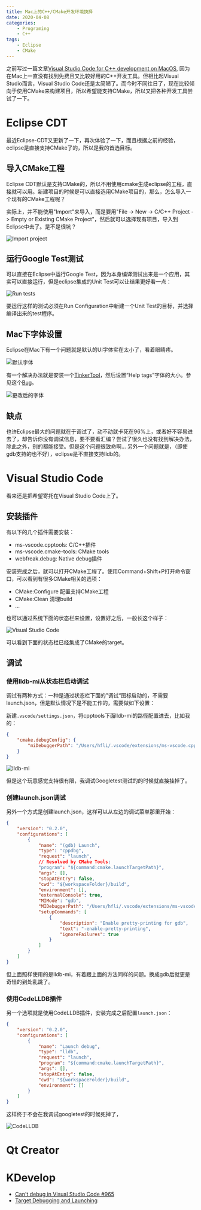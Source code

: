 ```yaml
---
title: Mac上的C++/CMake开发环境抉择
date: 2020-04-08
categories:  
    - Programing
    - C++
tags:
    - Eclipse
    - CMake
---
```

之前写过一篇文章[Visual Studio Code for C++ development on MacOS](../visual_studio_code_cpp_ide), 因为在Mac上一直没有找到免费且又比较好用的C++开发工具。但相比起Visual Studio而言，Visual Studio Code还是太简陋了。而今时不同往日了，现在比较倾向于使用CMake来构建项目，所以希望能支持CMake，所以又把各种开发工具尝试了一下。
<!-- more -->

# Eclipse CDT
最近Eclipse-CDT又更新了一下，再次体验了一下，而且根据之前的经验，eclipse是直接支持CMake了的，所以是我的首选目标。

## 导入CMake工程
Eclipse CDT默认是支持CMake的，所以不用使用cmake生成eclipse的工程，直接就可以用。新建项目的时候是可以直接选用CMake项目的，那么，怎么导入一个现有的CMake工程呢？

实际上，并不能使用"Import"来导入，而是要用"File -> New -> C/C++ Project -> Empty or Existing CMake Project"，然后就可以选择现有项目，导入到Eclipse中去了。是不是很坑？

![Import project](/images/CDT_import_cmake_project.png)

## 运行Google Test测试
可以直接在Eclipse中运行Google Test，因为本身编译测试出来是一个应用，其实可以直接运行，但是eclipse集成的Unit Test可以让结果更好看一点：

![Run tests](/images/CDT_run_tests.png)

要运行这样的测试必须在Run Configuration中新建一个Unit Test的目标，并选择编译出来的test程序。

## Mac下字体设置
Eclipse在Mac下有一个问题就是默认的UI字体实在太小了，看着眼睛疼。

![默认字体](/images/CDT_smallfont.png)

有一个解决办法就是安装一个[TinkerTool](https://www.bresink.com/osx/TinkerTool.html)，然后设置“Help tags”字体的大小。参见这个[Bug](https://bugs.eclipse.org/bugs/show_bug.cgi?id=56558)。

![更改后的字体](/images/CDT_14px.png)

## 缺点
也许Eclipse最大的问题就在于调试了，动不动就卡死在96%上，或者好不容易进去了，却告诉你没有调试信息，要不要看汇编？尝试了很久也没有找到解决办法，除此之外，别的都能接受。但是这个问题很致命啊... 另外一个问题就是，（即使gdb支持的也不好），eclipse是不直接支持lldb的。

# Visual Studio Code
看来还是把希望寄托在Visual Studio Code上了。

## 安装插件
有以下的几个插件需要安装：

* ms-vscode.cpptools: C/C++插件
* ms-vscode.cmake-tools: CMake tools
* webfreak.debug: Native debug插件

安装完成之后，就可以打开CMake工程了。使用Command+Shift+P打开命令窗口，可以看到有很多CMake相关的选项：

* CMake:Configure 配置支持CMake工程
* CMake:Clean 清理build
* ...

也可以通过系统下面的状态栏来设置，设置好之后，一般长这个样子：

![Visual Studio Code](/images/Vscode-cmaketools.png)

可以看到下面的状态栏已经集成了CMake的target。

## 调试

### 使用lldb-mi从状态栏启动调试
调试有两种方式：一种是通过状态栏下面的"调试“图标启动的，不需要launch.json，但是默认情况下是不能工作的，需要做如下设置：

新建`.vscode/settings.json`，将cpptools下面lldb-mi的路径配置进去，比如我的：

```json
{
    "cmake.debugConfig": {
        "miDebuggerPath": "/Users/hfli/.vscode/extensions/ms-vscode.cpptools-0.27.0/debugAdapters/lldb-mi/bin/lldb-mi"
    }
}
```

![lldb-mi](/images/Vscode-debug-lldb-mi.png)

但是这个玩意感觉支持很有限，我调试Googletest测试的的时候就直接挂掉了。


### 创建launch.json调试

另外一个方式是创建launch.json，这样可以从左边的调试菜单那里开始：

```json
{
    "version": "0.2.0",
    "configurations": [
        {
            "name": "(gdb) Launch",
            "type": "cppdbg",
            "request": "launch",
            // Resolved by CMake Tools:
            "program": "${command:cmake.launchTargetPath}",
            "args": [],
            "stopAtEntry": false,
            "cwd": "${workspaceFolder}/build",
            "environment": [],
            "externalConsole": true,
            "MIMode": "gdb",
            "MIDebuggerPath": "/Users/hfli/.vscode/extensions/ms-vscode.cpptools-0.27.0/debugAdapters/lldb-mi/bin/lldb-mi",
            "setupCommands": [
                {
                    "description": "Enable pretty-printing for gdb",
                    "text": "-enable-pretty-printing",
                    "ignoreFailures": true
                }
            ]
        }
    ]
}
```
但上面照样使用的是lldb-mi，有着跟上面的方法同样的问题。换成gdb后就更是奇怪的到处乱跳了。


### 使用CodeLLDB插件

另一个选项就是使用CodeLLDB插件，安装完成之后配置`launch.json`：

```json
{
    "version": "0.2.0",
    "configurations": [
        {
            "name": "Launch debug",
            "type": "lldb",
            "request": "launch",
            "program": "${command:cmake.launchTargetPath}",
            "args": [],
            "stopAtEntry": false,
            "cwd": "${workspaceFolder}/build",
            "environment": []
        }
    ]
}
```

这样终于不会在我调试googletest的时候死掉了，

![CodeLLDB](/images/Vscode-debug-codelldb.png)


# Qt Creator

# KDevelop


* [Can't debug in Visual Studio Code #965](https://github.com/microsoft/vscode-cmake-tools/issues/965)
* [Target Debugging and Launching](https://vector-of-bool.github.io/docs/vscode-cmake-tools/debugging.html#debugging)